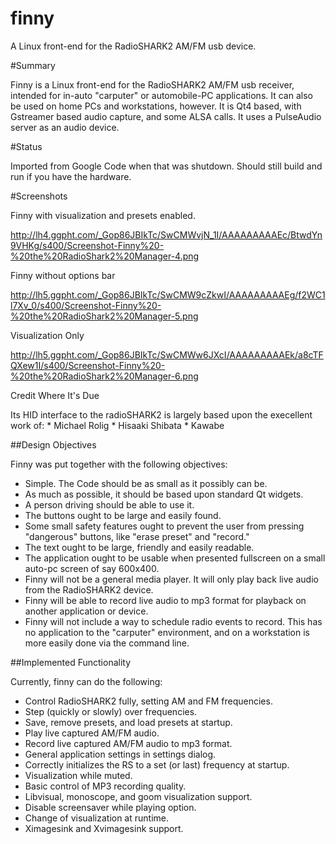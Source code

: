 # finny
 A Linux front-end for the RadioSHARK2 AM/FM usb device.
 
#Summary

Finny is a Linux front-end for the RadioSHARK2 AM/FM usb receiver, intended for in-auto "carputer" or automobile-PC applications. It can also be used on home PCs and workstations, however. It is Qt4 based, with Gstreamer based audio capture, and some ALSA calls. It uses a PulseAudio server as an audio device.

#Status

Imported from Google Code when that was shutdown. Should still build and run if you have the hardware.

#Screenshots

Finny with visualization and presets enabled.

http://lh4.ggpht.com/_Gop86JBIkTc/SwCMWvjN_1I/AAAAAAAAAEc/BtwdYn9VHKg/s400/Screenshot-Finny%20-%20the%20RadioShark2%20Manager-4.png

Finny without options bar

http://lh5.ggpht.com/_Gop86JBIkTc/SwCMW9cZkwI/AAAAAAAAAEg/f2WC1l7Xv_0/s400/Screenshot-Finny%20-%20the%20RadioShark2%20Manager-5.png

Visualization Only

http://lh5.ggpht.com/_Gop86JBIkTc/SwCMWw6JXcI/AAAAAAAAAEk/a8cTFQXew1I/s400/Screenshot-Finny%20-%20the%20RadioShark2%20Manager-6.png

Credit Where It's Due

Its HID interface to the radioSHARK2 is largely based upon the execellent work of: * Michael Rolig * Hisaaki Shibata * Kawabe

##Design Objectives

Finny was put together with the following objectives:

* Simple. The Code should be as small as it possibly can be.
* As much as possible, it should be based upon standard Qt widgets.
* A person driving should be able to use it.
* The buttons ought to be large and easily found.
* Some small safety features ought to prevent the user from pressing "dangerous" buttons, like "erase preset" and "record."
* The text ought to be large, friendly and easily readable.
* The application ought to be usable when presented fullscreen on a small auto-pc screen of say 600x400.
* Finny will not be a general media player. It will only play back live audio from the RadioSHARK2 device.
* Finny will be able to record live audio to mp3 format for playback on another application or device.
* Finny will not include a way to schedule radio events to record. This has no application to the "carputer" environment, and on a workstation is more easily done via the command line.

##Implemented Functionality

Currently, finny can do the following:

* Control RadioSHARK2 fully, setting AM and FM frequencies.
* Step (quickly or slowly) over frequencies.
* Save, remove presets, and load presets at startup.
* Play live captured AM/FM audio.
* Record live captured AM/FM audio to mp3 format.
* General application settings in settings dialog.
* Correctly initializes the RS to a set (or last) frequency at startup.
* Visualization while muted.
* Basic control of MP3 recording quality.
* Libvisual, monoscope, and goom visualization support.
* Disable screensaver while playing option.
* Change of visualization at runtime.
* Ximagesink and Xvimagesink support.
